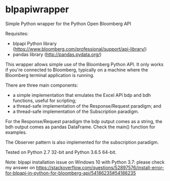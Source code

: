 blpapiwrapper
=============

Simple Python wrapper for the Python Open Bloomberg API

Requisites:
* blpapi Python library (https://www.bloomberg.com/professional/support/api-library/)
* pandas library (http://pandas.pydata.org/)

This wrapper allows simple use of the Bloomberg Python API. It only works if you're connected to Bloomberg, typically on a machine where the Bloomberg terminal application is running.

There are three main components:
* a simple implementation that emulates the Excel API bdp and bdh functions, useful for scripting;
* a thread-safe implementation of the Response/Request paradigm; and
* a thread-safe implementation of the Subscription paradigm.

For the Response/Request paradigm the bdp output comes as a string, the bdh output comes as pandas DataFrame. Check the main() function for examples.

The Observer pattern is also implemented for the subscription paradigm.

Tested on Python 2.7 32-bit and Python 3.6.5 64-bit.

Note: blpapi installation issue on Windows 10 with Python 3.7: please check my answer on https://stackoverflow.com/questions/52897576/install-error-for-blpapi-in-python-for-bloomberg-api/54186235#54186235
